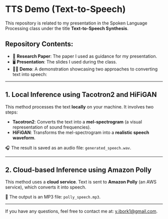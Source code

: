 # TTS Demo (Text-to-Speech)

This repository is related to my presentation in the Spoken Language Processing class under the title **Text-to-Speech Synthesis**.

## Repository Contents:
- 📄 **Research Paper**: The paper I used as guidance for my presentation.
- 🖥️ **Presentation**: The slides I used during the class.
- 🧑‍💻 **Demo**: A demonstration showcasing two approaches to converting text into speech:

---

## 1. Local Inference using Tacotron2 and HiFiGAN

This method processes the text **locally** on your machine. It involves two steps:

- **Tacotron2**: Converts the text into a **mel-spectrogram** (a visual representation of sound frequencies).
- **HiFiGAN**: Transforms the mel-spectrogram into a **realistic speech waveform**.

🎧 The result is saved as an audio file: `generated_speech.wav`.

---

## 2. Cloud-based Inference using Amazon Polly

This method uses a **cloud service**. Text is sent to **Amazon Polly** (an AWS service), which converts it into speech.

🎤 The output is an MP3 file: `polly_speech.mp3`.

---

If you have any questions, feel free to contact me at: [y.ibork1@gmail.com](mailto:y.ibork1@gmail.com).
